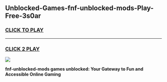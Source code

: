 
## Unblocked-Games-fnf-unblocked-mods-Play-Free-3s0ar
<h3>
<a href="https://premium76.site?title=fnf-unblocked-mods&ref=20M">CLICK TO PLAY</a></h3>
<hr>

<h3>
<a href="https://premium76.site?title=fnf-unblocked-mods&ref=20M">CLICK 2 PLAY</a>
  
</h3>

<a href="https://premium76.site?title=fnf-unblocked-mods&ref=19M"><img src="https://clearcache.store/games.png"></a>


**fnf-unblocked-mods games unblocked: Your Gateway to Fun and Accessible Online Gaming**

